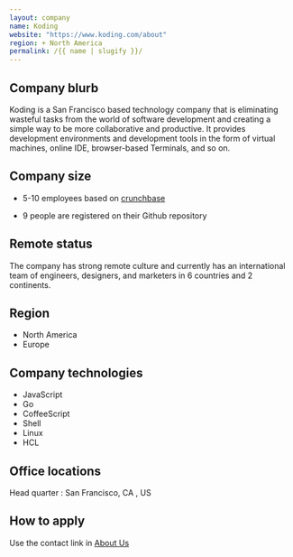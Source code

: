 ```yaml
---
layout: company
name: Koding
website: "https://www.koding.com/about"
region: + North America
permalink: /{{ name | slugify }}/
---
```


## Company blurb

Koding is a San Francisco based technology company that is eliminating wasteful tasks from the world of software development and creating a simple way to be more collaborative and productive. It provides development environments and development tools in the form of virtual machines, online IDE, browser-based Terminals, and so on.

## Company size

+ 5-10 employees based on [crunchbase](https://www.crunchbase.com/organization/koding)

+ 9 people are registered on their Github repository

## Remote status

The company has strong remote culture and currently has an international team of engineers, designers, and marketers in 6 countries and 2 continents.

## Region

+ North America
+ Europe

## Company technologies

+ JavaScript
+ Go
+ CoffeeScript
+ Shell
+ Linux
+ HCL

## Office locations

Head quarter : San Francisco, CA , US

## How to apply

Use the contact link in [About Us](https://www.koding.com/about)